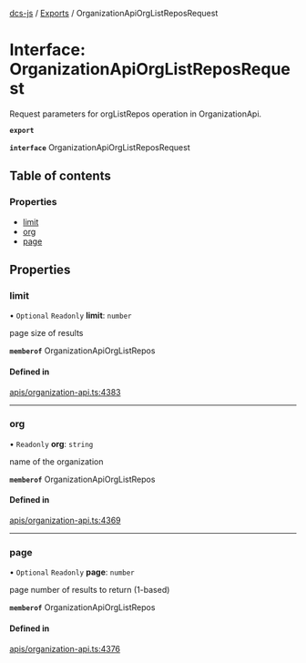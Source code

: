 [dcs-js](../README.md) / [Exports](../modules.md) / OrganizationApiOrgListReposRequest

# Interface: OrganizationApiOrgListReposRequest

Request parameters for orgListRepos operation in OrganizationApi.

**`export`**

**`interface`** OrganizationApiOrgListReposRequest

## Table of contents

### Properties

- [limit](OrganizationApiOrgListReposRequest.md#limit)
- [org](OrganizationApiOrgListReposRequest.md#org)
- [page](OrganizationApiOrgListReposRequest.md#page)

## Properties

### <a id="limit" name="limit"></a> limit

• `Optional` `Readonly` **limit**: `number`

page size of results

**`memberof`** OrganizationApiOrgListRepos

#### Defined in

[apis/organization-api.ts:4383](https://github.com/unfoldingWord/dcs-js/blob/b29eb7a/apis/organization-api.ts#L4383)

___

### <a id="org" name="org"></a> org

• `Readonly` **org**: `string`

name of the organization

**`memberof`** OrganizationApiOrgListRepos

#### Defined in

[apis/organization-api.ts:4369](https://github.com/unfoldingWord/dcs-js/blob/b29eb7a/apis/organization-api.ts#L4369)

___

### <a id="page" name="page"></a> page

• `Optional` `Readonly` **page**: `number`

page number of results to return (1-based)

**`memberof`** OrganizationApiOrgListRepos

#### Defined in

[apis/organization-api.ts:4376](https://github.com/unfoldingWord/dcs-js/blob/b29eb7a/apis/organization-api.ts#L4376)
